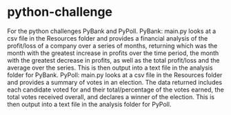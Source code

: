 # python-challenge
For the python challenges PyBank and PyPoll.
PyBank:
main.py looks at a csv file in the Resources folder and provides a financial analysis of the profit/loss of a company over a series of months, returning which was the month with the greatest increase in profits over the time period, the month with the greatest decrease in profits, as well as the total profit/loss and the average over the series. This is then output into a text file in the analysis folder for PyBank.
PyPoll:
main.py looks at a csv file in the Resources folder and provides a summary of votes in an election. The data returned includes each candidate voted for and their total/percentage of the votes earned, the total votes received overall, and declares a winner of the election. This is then output into a text file in the analysis folder for PyPoll.

